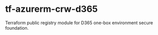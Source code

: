 # tf-azurerm-crw-d365
Terraform public registry module for D365 one-box environment secure foundation.
